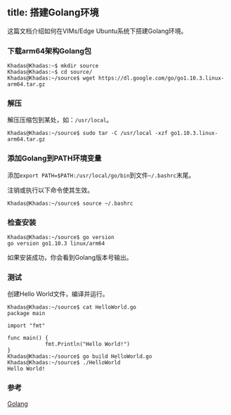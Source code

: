 title: 搭建Golang环境
---

这篇文档介绍如何在VIMs/Edge Ubuntu系统下搭建Golang环境。

### 下载arm64架构Golang包
```
Khadas@Khadas:~$ mkdir source
Khadas@Khadas:~$ cd source/
Khadas@Khadas:~/source$ wget https://dl.google.com/go/go1.10.3.linux-arm64.tar.gz
```

### 解压
解压压缩包到某处，如：`/usr/local`。
```
Khadas@Khadas:~/source$ sudo tar -C /usr/local -xzf go1.10.3.linux-arm64.tar.gz
```

### 添加Golang到PATH环境变量
添加`export PATH=$PATH:/usr/local/go/bin`到文件`~/.bashrc`末尾。

注销或执行以下命令使其生效。
```
Khadas@Khadas:~/source$ source ~/.bashrc
```

### 检查安装
```
Khadas@Khadas:~/source$ go version
go version go1.10.3 linux/arm64
```

如果安装成功，你会看到Golang版本号输出。

### 测试
创建Hello World文件，编译并运行。
```
Khadas@Khadas:~/source$ cat HelloWorld.go 
package main

import "fmt"

func main() {
	        fmt.Println("Hello World!")
}
Khadas@Khadas:~/source$ go build HelloWorld.go 
Khadas@Khadas:~/source$ ./HelloWorld 
Hello World!
```

### 参考
[Golang](https://golang.org/)
